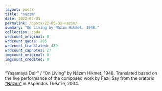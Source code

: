 ```yaml
---
layout: posts
title: "nazım"
date: 2022-05-31
permalink: /posts/22-05-31-nazim/
summary: "On Living by Nâzım Hikmet, 1948."
collection: coda
wrdcount_original: 0
wrdcount_quote: 285
wrdcount_translated: 439
wrdcount_capnotes: 27
imgcount_original: 0
imgcount_credited: 0
---
```

<span class="text-body-credit">“Yaşamaya Dair” / “On Living” by Nâzım Hikmet, 1948. Translated based on the live performance of the composed work by Fazıl Say from the oratorio [“Nâzım”](https://www.amazon.com/Nazim-Fazil-Say-Dvd/dp/B000VEF848) in Aspendos Theatre, 2004.</span>
